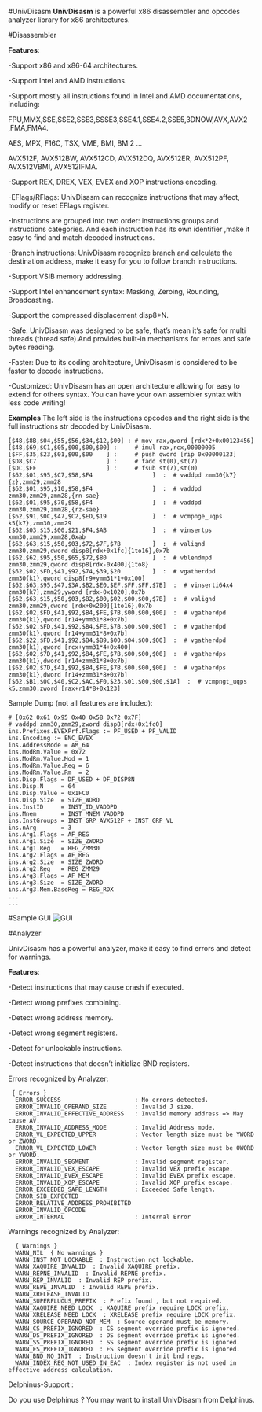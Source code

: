 #UnivDisasm
**UnivDisasm** is a powerful x86 disassembler and opcodes analyzer library for x86 architectures.

#Disassembler

**Features**:

-Support x86 and x86-64 architectures.

-Support Intel and AMD instructions.

-Support mostly all instructions found in Intel and AMD documentations, including:

FPU,MMX,SSE,SSE2,SSE3,SSSE3,SSE4.1,SSE4.2,SSE5,3DNOW,AVX,AVX2 ,FMA,FMA4.

AES, MPX, F16C, TSX, VME, BMI, BMI2 …

AVX512F, AVX512BW, AVX512CD, AVX512DQ, AVX512ER, AVX512PF, AVX512VBMI, AVX512IFMA.

-Support REX, DREX, VEX, EVEX and XOP instructions encoding.

-EFlags/RFlags: UnivDisasm can recognize instructions that may affect, modify or reset EFlags register. 

-Instructions are grouped into two order: instructions groups and instructions categories. And each instruction has its own identifier ,make it easy to find and match decoded instructions.

-Branch instructions: UnivDisasm recognize branch and calculate the destination address, make it easy for you to follow branch instructions. 

-Support VSIB memory addressing.

-Support Intel enhancement syntax: Masking, Zeroing, Rounding, Broadcasting.

-Support the compressed displacement disp8*N.

-Safe: UnivDisasm was designed to be safe, that’s mean it’s safe for multi threads (thread safe).And provides built-in mechanisms for errors and safe bytes reading.

-Faster: Due to its coding architecture, UnivDisasm is considered to be faster to decode instructions.

-Customized: UnivDisasm has an open architecture allowing for easy to extend for others syntax. You can have your own assembler syntax with less code writing!

**Examples**
The left side is the instructions opcodes and the right side is the full instructions str decoded by UnivDisasm.
```
[$48,$8B,$04,$55,$56,$34,$12,$00] : # mov rax,qword [rdx*2+0x00123456]
[$48,$69,$C1,$05,$00,$00,$00] :     # imul rax,rcx,00000005
[$FF,$35,$23,$01,$00,$00    ] :     # push qword [rip 0x00000123]
[$D8,$C7                    ] :     # fadd st(0),st(7)
[$DC,$EF                    ] :     # fsub st(7),st(0)
[$62,$01,$95,$C7,$58,$F4                 ]  :  # vaddpd zmm30{k7}{z},zmm29,zmm28         
[$62,$01,$95,$10,$58,$F4                 ]  :  # vaddpd zmm30,zmm29,zmm28,{rn-sae}       
[$62,$01,$95,$70,$58,$F4                 ]  :  # vaddpd zmm30,zmm29,zmm28,{rz-sae}       
[$62,$91,$0C,$47,$C2,$ED,$19             ]  :  # vcmpnge_uqps k5{k7},zmm30,zmm29         
[$62,$03,$15,$00,$21,$F4,$AB             ]  :  # vinsertps xmm30,xmm29,xmm28,0xab        
[$62,$63,$15,$50,$03,$72,$7F,$7B         ]  :  # valignd zmm30,zmm29,dword disp8[rdx+0x1fc]{1to16},0x7b
[$62,$62,$95,$50,$65,$72,$80             ]  :  # vblendmpd zmm30,zmm29,qword disp8[rdx-0x400]{1to8}
[$62,$02,$FD,$41,$92,$74,$39,$20         ]  :  # vgatherdpd zmm30{k1},qword disp8[r9+ymm31*1+0x100]
[$62,$63,$95,$47,$3A,$B2,$E0,$EF,$FF,$FF,$7B]  :  # vinserti64x4 zmm30{k7},zmm29,yword [rdx-0x1020],0x7b
[$62,$63,$15,$50,$03,$B2,$00,$02,$00,$00,$7B]  :  # valignd zmm30,zmm29,dword [rdx+0x200]{1to16},0x7b
[$62,$02,$FD,$41,$92,$B4,$FE,$7B,$00,$00,$00]  :  # vgatherdpd zmm30{k1},qword [r14+ymm31*8+0x7b]
[$62,$02,$FD,$41,$92,$B4,$FE,$7B,$00,$00,$00]  :  # vgatherdpd zmm30{k1},qword [r14+ymm31*8+0x7b]
[$62,$22,$FD,$41,$92,$B4,$B9,$00,$04,$00,$00]  :  # vgatherdpd zmm30{k1},qword [rcx+ymm31*4+0x400]
[$62,$02,$7D,$41,$92,$B4,$FE,$7B,$00,$00,$00]  :  # vgatherdps zmm30{k1},dword [r14+zmm31*8+0x7b]
[$62,$02,$7D,$41,$92,$B4,$FE,$7B,$00,$00,$00]  :  # vgatherdps zmm30{k1},dword [r14+zmm31*8+0x7b]
[$62,$B1,$0C,$40,$C2,$AC,$F0,$23,$01,$00,$00,$1A]  :  # vcmpngt_uqps k5,zmm30,zword [rax+r14*8+0x123]
```

Sample Dump (not all features are included):
```
# [0x62 0x61 0x95 0x40 0x58 0x72 0x7F]
# vaddpd zmm30,zmm29,zword disp8[rdx+0x1fc0]
ins.Prefixes.EVEXPrf.Flags := PF_USED + PF_VALID
ins.Encoding := ENC_EVEX
ins.AddressMode = AM_64
ins.ModRm.Value = 0x72
ins.ModRm.Value.Mod = 1
ins.ModRm.Value.Reg = 6
ins.ModRm.Value.Rm  = 2
ins.Disp.Flags = DF_USED + DF_DISP8N
ins.Disp.N     = 64
ins.Disp.Value = 0x1FC0
ins.Disp.Size  = SIZE_WORD
ins.InstID     = INST_ID_VADDPD
ins.Mnem       = INST_MNEM_VADDPD
ins.InstGroups = INST_GRP_AVX512F + INST_GRP_VL
ins.nArg       = 3 
ins.Arg1.Flags = AF_REG
ins.Arg1.Size  = SIZE_ZWORD
ins.Arg1.Reg   = REG_ZMM30
ins.Arg2.Flags = AF_REG
ins.Arg2.Size  = SIZE_ZWORD
ins.Arg2.Reg   = REG_ZMM29
ins.Arg3.Flags = AF_MEM
ins.Arg3.Size  = SIZE_ZWORD
ins.Arg3.Mem.BaseReg = REG_RDX
...
...
```
#Sample GUI
![GUI](https://raw.githubusercontent.com/MahdiSafsafi/UnivDisasm/master/GUI/GUI.PNG)

#Analyzer

UnivDisasm has a powerful analyzer, make it easy to find errors and detect for warnings.

**Features**:

-Detect instructions that may cause crash if executed.

-Detect wrong prefixes combining.

-Detect wrong address memory.

-Detect wrong segment registers.

-Detect for unlockable instructions.

-Detect instructions that doesn’t initialize BND registers.

Errors recognized by Analyzer:
```
 { Errors }
  ERROR_SUCCESS                     : No errors detected.
  ERROR_INVALID_OPERAND_SIZE        : Invalid J size.
  ERROR_INVALID_EFFECTIVE_ADDRESS   : Invalid memory address => May cause AV.
  ERROR_INVALID_ADDRESS_MODE        : Invalid Address mode.
  ERROR_VL_EXPECTED_UPPER           : Vector length size must be YWORD or ZWORD.
  ERROR_VL_EXPECTED_LOWER           : Vector length size must be OWORD or YWORD.
  ERROR_INVALID_SEGMENT        		: Invalid segment register.
  ERROR_INVALID_VEX_ESCAPE    		: Invalid VEX prefix escape.
  ERROR_INVALID_EVEX_ESCAPE  		: Invalid EVEX prefix escape.
  ERROR_INVALID_XOP_ESCAPE  		: Invalid XOP prefix escape.
  ERROR_EXCEEDED_SAFE_LENGTH 	    : Exceeded Safe length.
  ERROR_SIB_EXPECTED 
  ERROR_RELATIVE_ADDRESS_PROHIBITED 
  ERROR_INVALID_OPCODE 
  ERROR_INTERNAL  					: Internal Error
```

Warnings recognized by Analyzer:
```
  { Warnings }
  WARN_NIL  { No warnings }
  WARN_INST_NOT_LOCKABLE  : Instruction not lockable.
  WARN_XAQUIRE_INVALID  : Invalid XAQUIRE prefix.
  WARN_REPNE_INVALID  : Invalid REPNE prefix.
  WARN_REP_INVALID  : Invalid REP prefix.
  WARN_REPE_INVALID  : Invalid REPE prefix.
  WARN_XRELEASE_INVALID 
  WARN_SUPERFLUOUS_PREFIX  : Prefix found , but not required.
  WARN_XAQUIRE_NEED_LOCK  : XAQUIRE prefix require LOCK prefix.
  WARN_XRELEASE_NEED_LOCK  : XRELEASE prefix require LOCK prefix.
  WARN_SOURCE_OPERAND_NOT_MEM  : Source operand must be memory.
  WARN_CS_PREFIX_IGNORED  : CS segment override prefix is ignored.
  WARN_DS_PREFIX_IGNORED  : DS segment override prefix is ignored.
  WARN_SS_PREFIX_IGNORED  : SS segment override prefix is ignored.
  WARN_ES_PREFIX_IGNORED  : ES segment override prefix is ignored.
  WARN_BND_NO_INIT  : Instruction doesn't init bnd regs.
  WARN_INDEX_REG_NOT_USED_IN_EAC  : Index register is not used in effective address calculation.
```



Delphinus-Support :

Do you use Delphinus ? You may want to install UnivDisasm from Delphinus.
